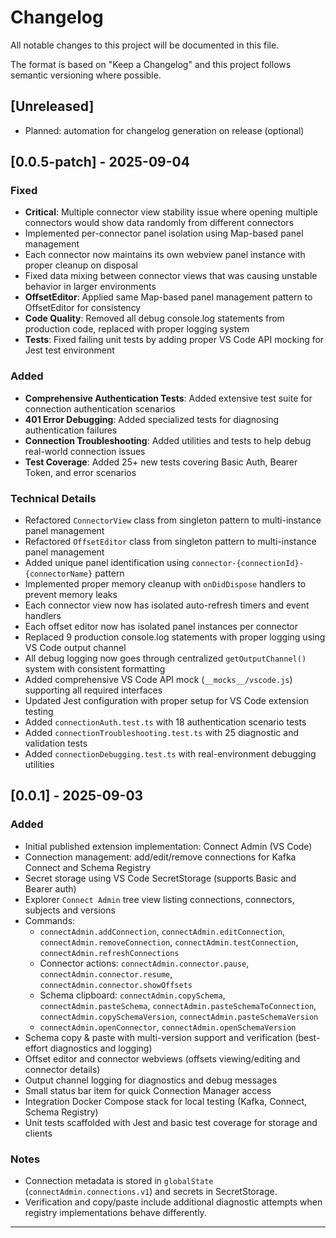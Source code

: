 # Changelog

All notable changes to this project will be documented in this file.

The format is based on "Keep a Changelog" and this project follows semantic versioning where possible.

## [Unreleased]
- Planned: automation for changelog generation on release (optional)

## [0.0.5-patch] - 2025-09-04
### Fixed
- **Critical**: Multiple connector view stability issue where opening multiple connectors would show data randomly from different connectors
- Implemented per-connector panel isolation using Map-based panel management
- Each connector now maintains its own webview panel instance with proper cleanup on disposal
- Fixed data mixing between connector views that was causing unstable behavior in larger environments
- **OffsetEditor**: Applied same Map-based panel management pattern to OffsetEditor for consistency
- **Code Quality**: Removed all debug console.log statements from production code, replaced with proper logging system
- **Tests**: Fixed failing unit tests by adding proper VS Code API mocking for Jest test environment

### Added
- **Comprehensive Authentication Tests**: Added extensive test suite for connection authentication scenarios
- **401 Error Debugging**: Added specialized tests for diagnosing authentication failures
- **Connection Troubleshooting**: Added utilities and tests to help debug real-world connection issues
- **Test Coverage**: Added 25+ new tests covering Basic Auth, Bearer Token, and error scenarios

### Technical Details
- Refactored `ConnectorView` class from singleton pattern to multi-instance panel management
- Refactored `OffsetEditor` class from singleton pattern to multi-instance panel management
- Added unique panel identification using `connector-{connectionId}-{connectorName}` pattern
- Implemented proper memory cleanup with `onDidDispose` handlers to prevent memory leaks
- Each connector view now has isolated auto-refresh timers and event handlers
- Each offset editor now has isolated panel instances per connector
- Replaced 9 production console.log statements with proper logging using VS Code output channel
- All debug logging now goes through centralized `getOutputChannel()` system with consistent formatting
- Added comprehensive VS Code API mock (`__mocks__/vscode.js`) supporting all required interfaces
- Updated Jest configuration with proper setup for VS Code extension testing
- Added `connectionAuth.test.ts` with 18 authentication scenario tests
- Added `connectionTroubleshooting.test.ts` with 25 diagnostic and validation tests
- Added `connectionDebugging.test.ts` with real-environment debugging utilities

## [0.0.1] - 2025-09-03
### Added
- Initial published extension implementation: Connect Admin (VS Code)
- Connection management: add/edit/remove connections for Kafka Connect and Schema Registry
- Secret storage using VS Code SecretStorage (supports Basic and Bearer auth)
- Explorer `Connect Admin` tree view listing connections, connectors, subjects and versions
- Commands:
  - `connectAdmin.addConnection`, `connectAdmin.editConnection`, `connectAdmin.removeConnection`, `connectAdmin.testConnection`, `connectAdmin.refreshConnections`
  - Connector actions: `connectAdmin.connector.pause`, `connectAdmin.connector.resume`, `connectAdmin.connector.showOffsets`
  - Schema clipboard: `connectAdmin.copySchema`, `connectAdmin.pasteSchema`, `connectAdmin.pasteSchemaToConnection`, `connectAdmin.copySchemaVersion`, `connectAdmin.pasteSchemaVersion`
  - `connectAdmin.openConnector`, `connectAdmin.openSchemaVersion`
- Schema copy & paste with multi-version support and verification (best-effort diagnostics and logging)
- Offset editor and connector webviews (offsets viewing/editing and connector details)
- Output channel logging for diagnostics and debug messages
- Small status bar item for quick Connection Manager access
- Integration Docker Compose stack for local testing (Kafka, Connect, Schema Registry)
- Unit tests scaffolded with Jest and basic test coverage for storage and clients

### Notes
- Connection metadata is stored in `globalState` (`connectAdmin.connections.v1`) and secrets in SecretStorage.
- Verification and copy/paste include additional diagnostic attempts when registry implementations behave differently.

---

